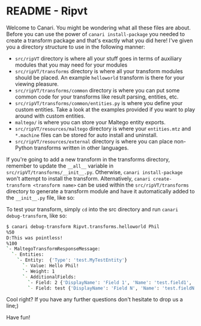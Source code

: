 # README - Ripvt

Welcome to Canari. You might be wondering what all these files are about. Before you can use the power of
`canari install-package` you needed to create a transform package and that's exactly what you did here! I've given you a
directory structure to use in the following manner:

* `src/ripVT` directory is where all your stuff goes in terms of auxiliary modules that you may need for your
  modules
* `src/ripVT/transforms` directory is where all your transform modules should be placed. An example
  `helloworld` transform is there for your viewing pleasure.
* `src/ripVT/transforms/common` directory is where you can put some common code for your transforms like result
  parsing, entities, etc.
* `src/ripVT/transforms/common/entities.py` is where you define your custom entities. Take a look at the
  examples provided if you want to play around with custom entities.
* `maltego/` is where you can store your Maltego entity exports.
* `src/ripVT/resources/maltego` directory is where your `entities.mtz` and `*.machine` files can be stored for auto
  install and uninstall.
* `src/ripVT/resources/external` directory is where you can place non-Python transforms written in other languages.

If you're going to add a new transform in the transforms directory, remember to update the `__all__` variable in
`src/ripVT/transforms/__init__.py`. Otherwise, `canari install-package` won't attempt to install the transform.
Alternatively, `canari create-transform <transform name>` can be used within the `src/ripVT/transforms` directory
to generate a transform module and have it automatically added to the `__init__.py` file, like so:

To test your transform, simply `cd` into the src directory and run `canari debug-transform`, like so:

```bash
$ canari debug-transform Ripvt.transforms.helloworld Phil
%50
D:This was pointless!
%100
`- MaltegoTransformResponseMessage:
  `- Entities:
    `- Entity:  {'Type': 'test.MyTestEntity'}
      `- Value: Hello Phil!
      `- Weight: 1
      `- AdditionalFields:
        `- Field: 2 {'DisplayName': 'Field 1', 'Name': 'test.field1', 'MatchingRule': 'strict'}
        `- Field: test {'DisplayName': 'Field N', 'Name': 'test.fieldN', 'MatchingRule': 'strict'}
```

Cool right? If you have any further questions don't hesitate to drop us a line;)

Have fun!